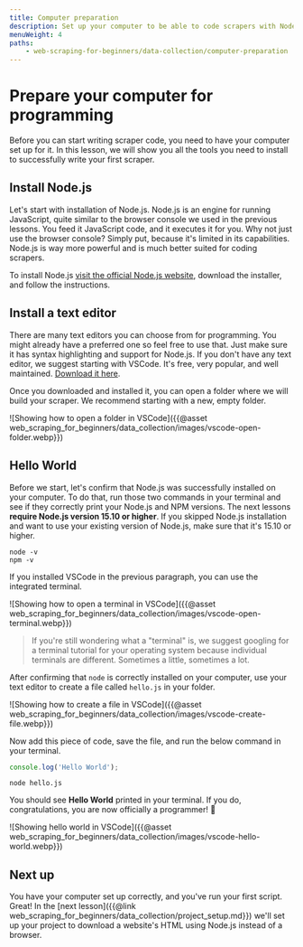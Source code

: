 ```yaml
---
title: Computer preparation
description: Set up your computer to be able to code scrapers with Node.js and JavaScript. Download Node.js and NPM and run a Hello World script.
menuWeight: 4
paths:
    - web-scraping-for-beginners/data-collection/computer-preparation
---
```


# [](#prepare) Prepare your computer for programming

Before you can start writing scraper code, you need to have your computer set up for it. In this lesson, we will show you all the tools you need to install to successfully write your first scraper.

## [](#install-node) Install Node.js

Let's start with installation of Node.js. Node.js is an engine for running JavaScript, quite similar to the browser console we used in the previous lessons. You feed it JavaScript code, and it executes it for you. Why not just use the browser console? Simply put, because it's limited in its capabilities. Node.js is way more powerful and is much better suited for coding scrapers.

To install Node.js <a href="https://nodejs.org/en/download/" target="_blank">visit the official Node.js website</a>, download the installer, and follow the instructions.

## [](#install-editor) Install a text editor

There are many text editors you can choose from for programming. You might already have a preferred one so feel free to use that. Just make sure it has syntax highlighting and support for Node.js. If you don't have any text editor, we suggest starting with VSCode. It's free, very popular, and well maintained. <a href="https://code.visualstudio.com/download" target="_blank">Download it here</a>.

Once you downloaded and installed it, you can open a folder where we will build your scraper. We recommend starting with a new, empty folder.

![Showing how to open a folder in VSCode]({{@asset web_scraping_for_beginners/data_collection/images/vscode-open-folder.webp}})

## [](#hello-world) Hello World

Before we start, let's confirm that Node.js was successfully installed on your computer. To do that, run those two commands in your terminal and see if they correctly print your Node.js and NPM versions. The next lessons **require Node.js version 15.10 or higher**. If you skipped Node.js installation and want to use your existing version of Node.js, make sure that it's 15.10 or higher.

```shell
node -v
npm -v
```

If you installed VSCode in the previous paragraph, you can use the integrated terminal.

![Showing how to open a terminal in VSCode]({{@asset web_scraping_for_beginners/data_collection/images/vscode-open-terminal.webp}})

> If you're still wondering what a "terminal" is, we suggest googling for a terminal tutorial for your operating system because individual terminals are different. Sometimes a little, sometimes a lot.

After confirming that `node` is correctly installed on your computer, use your text editor to create a file called `hello.js` in your folder.

![Showing how to create a file in VSCode]({{@asset web_scraping_for_beginners/data_collection/images/vscode-create-file.webp}})

Now add this piece of code, save the file, and run the below command in your terminal.

```JavaScript
console.log('Hello World');
```

```shell
node hello.js
```

You should see **Hello World** printed in your terminal. If you do, congratulations, you are now officially a programmer! 🚀

![Showing hello world in VSCode]({{@asset web_scraping_for_beginners/data_collection/images/vscode-hello-world.webp}})

## [](#next) Next up

You have your computer set up correctly, and you've run your first script. Great! In the [next lesson]({{@link web_scraping_for_beginners/data_collection/project_setup.md}}) we'll set up your project to download a website's HTML using Node.js instead of a browser.
